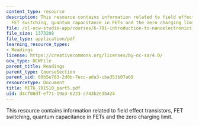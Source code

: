 ```yaml
---
content_type: resource
description: This resource contains information related to field effect transistors,
  FET switching, quantum capacitance in FETs and the zero charging limit.
file: /ol-ocw-studio-app/courses/6-701-introduction-to-nanoelectronics-spring-2010/d4cf00dfef7119a36223c743b2e3b424_MIT6_701S10_part5.pdf
file_size: 1373208
file_type: application/pdf
learning_resource_types:
- Readings
license: https://creativecommons.org/licenses/by-nc-sa/4.0/
ocw_type: OCWFile
parent_title: Readings
parent_type: CourseSection
parent_uid: 60b5e783-2d8b-7ecc-ada3-cba353b07a69
resourcetype: Document
title: MIT6_701S10_part5.pdf
uid: d4cf00df-ef71-19a3-6223-c743b2e3b424
---
```

This resource contains information related to field effect transistors, FET switching, quantum capacitance in FETs and the zero charging limit.